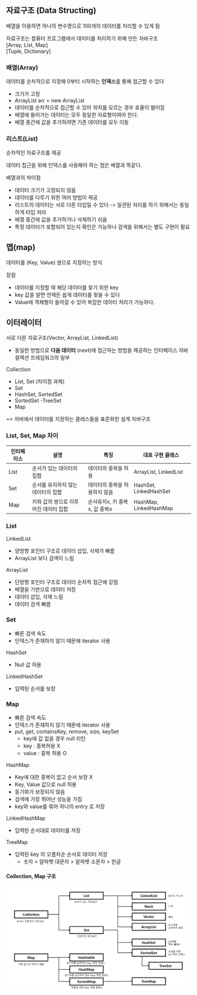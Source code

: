 ## 자료구조 (Data Structing)

배열을 이용하면 하나의 변수명으로 100개의 데이터를 처리할 수 있게 됨

자료구조는 컴퓨터 프로그램에서 데이터를 처리하기 위해 만든 자바구조  
[Array, List, Map]  
[Tuple, Dictionary]

### 배열(Array)
데이터를 순차적으로 지정해 0부터 시작하는 **인덱스**를 통해 접근할 수 있다

- 크기가 고정
- ArrayList arr = new ArrayList<String>
- 데이터를 순차적으로 접근할 수 있어 위치를 모르는 경우 효율이 떨어짐
- 배열에 들어가는 데이터는 모두 동일한 자료형이여야 한다.
- 배열 중간에 값을 추가하려면 기존 데이터를 모두 이동


### 리스트(List)

순차적인 자료구조를 제공

데이터 접근을 위해 인덱스를 사용해야 하는 점은 배열과 똑같다.

배열과의 차이점
- 데이터 크기가 고정되지 않음
- 데이터를 다루기 위한 여러 방법이 제공
- 리스트의 데이터는 서로 다른 타입일 수 있다 -> 일관된 처리를 하기 위해서는 동일하게 타입 처리
- 배열 중간에 값을 추가하거나 삭제하기 쉬움
- 특정 데이터가 포함되어 있는지 확인은 가능하나 검색을 위해서는 별도 구현이 필요

## 맵(map)

데이터를 (Key, Value) 쌍으로 지정하는 방식

장점
- 데이터를 지정할 때 해당 데이터를 찾기 위한 key
- key 값을 알면 언제든 쉽게 데이터를 찾을 수 있다
- Value에 객체형이 들어갈 수 있어 복잡한 데이터 처리가 가능하다.


## 이터레이터

서로 다른 자료구조(Vector, ArrayList, LinkedList)
- 동일한 방법으로 **다음 데이터** (next)에 접근하는 방법을 제공하는 인터페이스 자바 컬렉션 프레임워크의 일부


Collection
- List, Set (차이점 과제)
- Set
 - HashSet, SortedSet
 - SortedSet
  -TreeSet
- Map

=> 자바에서 데이터를 지정하는 클래스들을 표준화한 설계 자바구조


### List, Set, Map 차이

| 인터페이스 | 설명 | 특징          | 대표 구현 클래스 |
|-------|---|-------------|---|
| List  | 순서가 있는 데이터의 집합 | 데이터의 중복을 허용 | ArrayList, LinkedList |
| Set   | 순서를 유지하지 않는 데이터의 집합 | 데이터의 중복을 허용하지 않음 | HashSet, LinkedHashSet |
| Map   | 키와 값의 쌍으로 이루어진 데이터 집합 | 순서유지x, 키 중복x, 값 중복o | HashMap, LinkedHashMap |

### List
LinkedList
- 양방향 포인터 구조로 데이터 삽입, 삭제가 빠름
- ArrayList 보다 검색이 느림

ArrayList
- 단방향 포인터 구조로 데이터 순차적 접근에 강점
- 배열을 기반으로 데이터 저장
- 데이터 삽입, 삭제 느림
- 데이터 검색  빠름

### Set
- 빠른 검색 속도
- 인덱스가 존재하지 않기 때문에 iterator 사용

HashSet
- Null 값 허용

LinkedHashSet
- 입력된 순서를 보장

### Map
- 빠른 검색 속도
- 인덱스가 존재하지 않기 때문에 iterator 사용
- put, get, containsKey, remove, size, keySet
  - key에 값 없을 경우 null 리턴
  - key : 중복허용 X
  - value : 중복 허용 O

HashMap
- Key에 대한 중복이 없고 순서 보장 X
- Key, Value 값으로 null 허용
- 동기화가 보장되지 않음
- 검색에 가장 뛰어난 성능을 가짐
- key와 value를 묶어 하나의 entry 로 저장

LinkedHashMap
- 입력된 순서대로 데이터를 저장

TreeMap
- 입력된 key 의 오름차순 순서로 데이터 저장
  - 숫자 > 알파벳 대문자 > 알파벳 소문자 > 한글

#### Collection, Map 구조
![img.png](img.png)